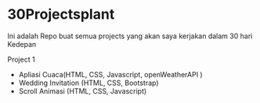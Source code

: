 # 30Projectsplant
Ini adalah Repo buat semua projects yang akan saya kerjakan dalam 30 hari Kedepan

Project 1
-  Apliasi Cuaca(HTML, CSS, Javascript, openWeatherAPI )
-  Wedding Invitation (HTML, CSS, Bootstrap)
-  Scroll Animasi (HTML, CSS, Javascript)
